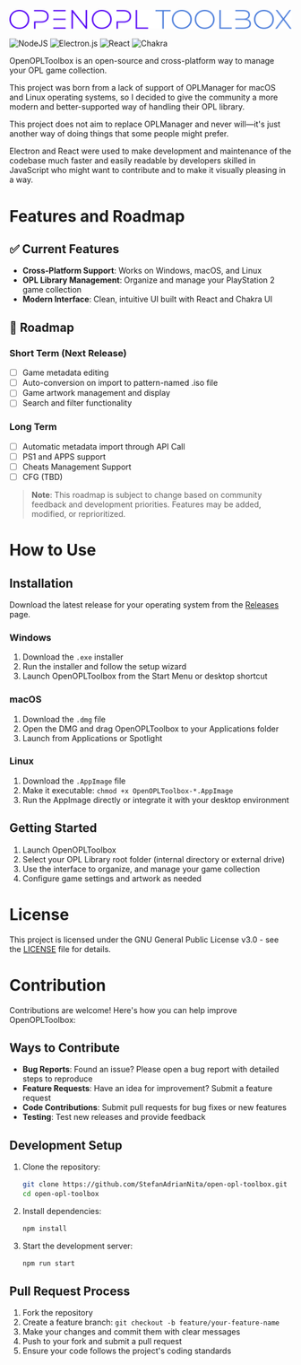 ![Logo](assets/logo.svg)

![NodeJS](https://img.shields.io/badge/node.js-6DA55F?style=for-the-badge&logo=node.js&logoColor=white)
![Electron.js](https://img.shields.io/badge/Electron-191970?style=for-the-badge&logo=Electron&logoColor=white)
![React](https://img.shields.io/badge/react-%2320232a.svg?style=for-the-badge&logo=react&logoColor=%2361DAFB)
![Chakra](https://img.shields.io/badge/chakra-%234ED1C5.svg?style=for-the-badge&logo=chakraui&logoColor=white)

OpenOPLToolbox is an open-source and cross-platform way to manage your OPL game collection.

This project was born from a lack of support of OPLManager for macOS and Linux operating systems, so I decided to give the community a more modern and better-supported way of handling their OPL library.

This project does not aim to replace OPLManager and never will—it's just another way of doing things that some people might prefer.

Electron and React were used to make development and maintenance of the codebase much faster and easily readable by developers skilled in JavaScript who might want to contribute and to make it visually pleasing in a way.

# Features and Roadmap

## ✅ Current Features

- **Cross-Platform Support**: Works on Windows, macOS, and Linux
- **OPL Library Management**: Organize and manage your PlayStation 2 game collection
- **Modern Interface**: Clean, intuitive UI built with React and Chakra UI

## 🚧 Roadmap

### Short Term (Next Release)

- [ ] Game metadata editing
- [ ] Auto-conversion on import to pattern-named .iso file
- [ ] Game artwork management and display
- [ ] Search and filter functionality

### Long Term

- [ ] Automatic metadata import through API Call
- [ ] PS1 and APPS support
- [ ] Cheats Management Support
- [ ] CFG (TBD)

> **Note**: This roadmap is subject to change based on community feedback and development priorities. Features may be added, modified, or reprioritized.

# How to Use

## Installation

Download the latest release for your operating system from the [Releases](https://github.com/StefanAdrianNita/open-opl-toolbox/releases) page.

### Windows

1. Download the `.exe` installer
2. Run the installer and follow the setup wizard
3. Launch OpenOPLToolbox from the Start Menu or desktop shortcut

### macOS

1. Download the `.dmg` file
2. Open the DMG and drag OpenOPLToolbox to your Applications folder
3. Launch from Applications or Spotlight

### Linux

1. Download the `.AppImage` file
2. Make it executable: `chmod +x OpenOPLToolbox-*.AppImage`
3. Run the AppImage directly or integrate it with your desktop environment

## Getting Started

1. Launch OpenOPLToolbox
2. Select your OPL Library root folder (internal directory or external drive)
3. Use the interface to organize, and manage your game collection
4. Configure game settings and artwork as needed

# License

This project is licensed under the GNU General Public License v3.0 - see the [LICENSE](LICENSE) file for details.

# Contribution

Contributions are welcome! Here's how you can help improve OpenOPLToolbox:

## Ways to Contribute

- **Bug Reports**: Found an issue? Please open a bug report with detailed steps to reproduce
- **Feature Requests**: Have an idea for improvement? Submit a feature request
- **Code Contributions**: Submit pull requests for bug fixes or new features
- **Testing**: Test new releases and provide feedback

## Development Setup

1. Clone the repository:

   ```bash
   git clone https://github.com/StefanAdrianNita/open-opl-toolbox.git
   cd open-opl-toolbox
   ```

2. Install dependencies:

   ```bash
   npm install
   ```

3. Start the development server:
   ```bash
   npm run start
   ```

## Pull Request Process

1. Fork the repository
2. Create a feature branch: `git checkout -b feature/your-feature-name`
3. Make your changes and commit them with clear messages
4. Push to your fork and submit a pull request
5. Ensure your code follows the project's coding standards

